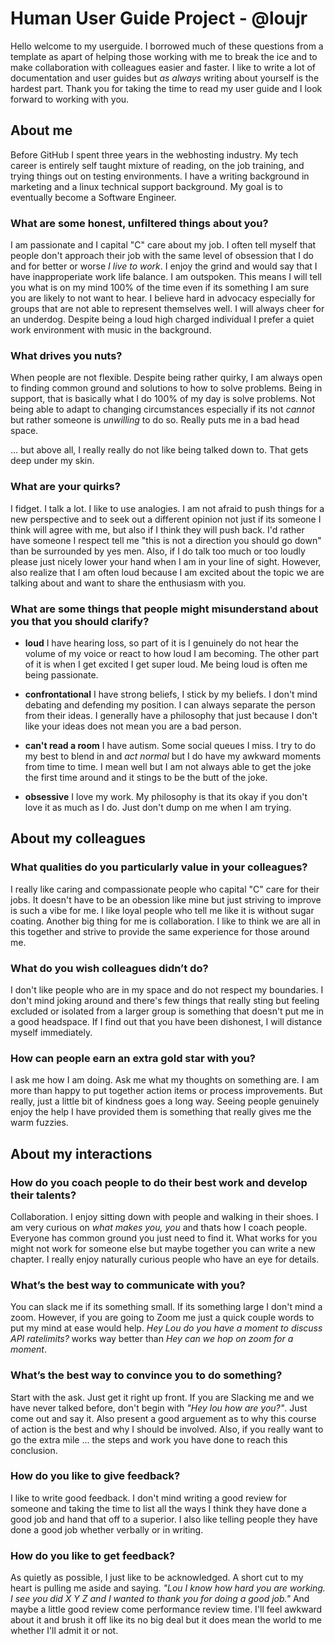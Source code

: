 # Human User Guide Project - @loujr

Hello welcome to my userguide. I borrowed much of these questions from a template as apart of helping those working with me to break the ice and to make collaboration with colleagues easier and faster. I like to write a lot of documentation and user guides but _as always_ writing about yourself is the hardest part. Thank you for taking the time to read my user guide and I look forward to working with you. 

## About me

Before GitHub I spent three years in the webhosting industry. My tech career is entirely self taught mixture of reading, on the job training, and trying things out on testing environments. I have a writing background in marketing and a linux technical support background. My goal is to eventually become a Software Engineer.


### What are some honest, unfiltered things about you?

I am passionate and I capital "C" care about my job. I often tell myself that people don't approach their job with the same level of obsession that I do and for better or worse _I live to work_. I enjoy the grind and would say that I have inapproperiate work life balance. I am outspoken. This means I will tell you what is on my mind 100% of the time even if its something I am sure you are likely to not want to hear. I believe hard in advocacy especially for groups that are not able to represent themselves well. I will always cheer for an underdog. Despite being a loud high charged individual I prefer a quiet work environment with music in the background. 

	
### What drives you nuts?

When people are not flexible. Despite being rather quirky, I am always open to finding common ground and solutions to how to solve problems. Being in support, that is basically what I do 100% of my day is solve problems. Not being able to adapt to changing circumstances especially if its not _cannot_ but rather someone is _unwilling_ to do so. Really puts me in a bad head space. 

... but above all, I really really do not like being talked down to. That gets deep under my skin. 


### What are your quirks?

I fidget. I talk a lot. I like to use analogies. I am not afraid to push things for a new perspective and to seek out a different opinion not just if its someone I think will agree with me, but also if I think they will push back. I'd rather have someone I respect tell me "this is not a direction you should go down" than be surrounded by yes men. Also, if I do talk too much or too loudly please just nicely lower your hand when I am in your line of sight. However, also realize that I am often loud because I am excited about the topic we are talking about and want to share the enthusiasm with you. 


### What are some things that people might misunderstand about you that you should clarify?

- **loud** I have hearing loss, so part of it is I genuinely do not hear the volume of my voice or react to how loud I am becoming. The other part of it is when I get excited I get super loud. Me being loud is often me being passionate. 

- **confrontational** I have strong beliefs, I stick by my beliefs. I don't mind debating and defending my position. I can always separate the person from their ideas. I generally have a philosophy that just because I don't like your ideas does not mean you are a bad person.

- **can't read a room** I have autism. Some social queues I miss. I try to do my best to blend in and _act normal_ but I do have my awkward moments from time to time. I mean well but I am not always able to get the joke the first time around and it stings to be the butt of the joke. 

- **obsessive** I love my work. My philosophy is that its okay if you don't love it as much as I do. Just don't dump on me when I am trying. 

## About my colleagues

### What qualities do you particularly value in your colleagues?
I really like caring and compassionate people who capital "C" care for their jobs. It doesn't have to be an obession like mine but just striving to improve is such a vibe for me. I like loyal people who tell me like it is without sugar coating. Another big thing for me is collaboration. I like to think we are all in this together and strive to provide the same experience for those around me.


### What do you wish colleagues didn’t do?
I don't like people who are in my space and do not respect my boundaries. I don't mind joking around and there's few things that really sting but feeling excluded or isolated from a larger group is something that doesn't put me in a good headspace. If I find out that you have been dishonest, I will distance myself immediately. 

 
### How can people earn an extra gold star with you?
I ask me how I am doing. Ask me what my thoughts on something are. I am more than happy to put together action items or process improvements. But really, just a little bit of kindness goes a long way. Seeing people genuinely enjoy the help I have provided them is something that really gives me the warm fuzzies. 


## About my interactions

### How do you coach people to do their best work and develop their talents?
Collaboration. I enjoy sitting down with people and walking in their shoes. I am very curious on _what makes you, you_ and thats how I coach people. Everyone has common ground you just need to find it. What works for you might not work for someone else but maybe together you can write a new chapter. I really enjoy naturally curious people who have an eye for details.
	
### What’s the best way to communicate with you?
You can slack me if its something small. If its something large I don't mind a zoom. However, if you are going to Zoom me just a quick couple words to put my mind at ease would help. _Hey Lou do you have a moment to discuss API ratelimits?_ works way better than _Hey can we hop on zoom for a moment_. 

 
### What’s the best way to convince you to do something?
Start with the ask. Just get it right up front. If you are Slacking me and we have never talked before, don't begin with _"Hey lou how are you?"_. Just come out and say it. Also present a good arguement as to why this course of action is the best and why I should be involved. Also, if you really want to go the extra mile ... the steps and work you have done to reach this conclusion. 
  
### How do you like to give feedback?
I like to write good feedback. I don't mind writing a good review for someone and taking the time to list all the ways I think they have done a good job and hand that off to a superior. I also like telling people they have done a good job whether verbally or in writing. 


### How do you like to get feedback?
As quietly as possible, I just like to be acknowledged. A short cut to my heart is pulling me aside and saying. _"Lou I know how hard you are working. I see you did X Y Z and I wanted to thank you for doing a good job."_ And maybe a little good review come performance review time. I'll feel awkward about it and brush it off like its no big deal but it does mean the world to me whether I'll admit it or not.  
